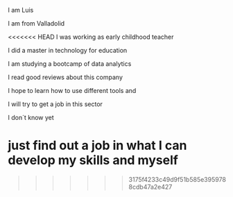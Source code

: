 I am Luis

I am from Valladolid

<<<<<<< HEAD
I was working as early childhood teacher

I did a master in technology for education

I am studying a bootcamp of data analytics

I read good reviews about this company
    
I hope to learn how to use different tools and 

I will try to get a job in this sector 

I don´t know yet

just find out a job in what I can develop my skills and myself
=======


>>>>>>> 3175f4233c49d9f51b585e3959788cdb47a2e427
